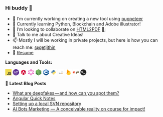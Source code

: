 ### Hi buddy 👋

- 🔭 I’m currently working on creating a new tool using [puppeteer](https://github.com/puppeteer/puppeteer)
- 🌱 Currently learning Python, Blockchain and Adobe illustrator!
- 👯 I’m looking to collaborate on [HTML2PDF](https://github.com/jithinanchanattu/HTML2PDF) 🤝;
- 💬 Talk to me about Creative Ideas!
- 📫 Mostly I will be working in private projects, but here is how you can reach me: [@getjithin](https://medium.com/@getjithin)
- 📝 [Resume](http://bit.ly/getjithin)

**Languages and Tools:**  

<code><img height="20" src="https://raw.githubusercontent.com/github/explore/80688e429a7d4ef2fca1e82350fe8e3517d3494d/topics/javascript/javascript.png"></code>
<code><img height="20" src="https://raw.githubusercontent.com/github/explore/80688e429a7d4ef2fca1e82350fe8e3517d3494d/topics/dotnet/dotnet.png"></code>
<code><img height="20" src="https://raw.githubusercontent.com/github/explore/80688e429a7d4ef2fca1e82350fe8e3517d3494d/topics/angular/angular.png"></code>
<code><img height="20" src="https://raw.githubusercontent.com/github/explore/5c058a388828bb5fde0bcafd4bc867b5bb3f26f3/topics/graphql/graphql.png"></code>
<code><img height="20" src="https://raw.githubusercontent.com/github/explore/80688e429a7d4ef2fca1e82350fe8e3517d3494d/topics/nodejs/nodejs.png"></code>
<code><img height="20" src="https://raw.githubusercontent.com/github/explore/80688e429a7d4ef2fca1e82350fe8e3517d3494d/topics/cpp/cpp.png"></code>
<code><img height="20" src="https://raw.githubusercontent.com/github/explore/80688e429a7d4ef2fca1e82350fe8e3517d3494d/topics/python/python.png"></code>
<code><img height="20" src="https://raw.githubusercontent.com/github/explore/80688e429a7d4ef2fca1e82350fe8e3517d3494d/topics/mysql/mysql.png"></code>
<code><img height="20" src="https://raw.githubusercontent.com/github/explore/80688e429a7d4ef2fca1e82350fe8e3517d3494d/topics/firebase/firebase.png"></code>
<code><img height="20" src="https://raw.githubusercontent.com/github/explore/80688e429a7d4ef2fca1e82350fe8e3517d3494d/topics/git/git.png"></code>
<code><img height="20" src="https://raw.githubusercontent.com/github/explore/80688e429a7d4ef2fca1e82350fe8e3517d3494d/topics/terminal/terminal.png"></code>

📕 **Latest Blog Posts**
<!-- BLOG-POST-LIST:START -->
- [What are deepfakes — and how can you spot them?](https://medium.com/@getjithin/what-are-deepfakes-and-how-can-you-spot-them-5e7b02675b97?source=rss-5ef82ab967c4------2)
- [Angular Quick Notes](https://medium.com/@getjithin/angular-quick-notes-b928d9e2e26f?source=rss-5ef82ab967c4------2)
- [Setting up a local SVN repository](https://medium.com/@getjithin/setting-up-a-local-svn-repository-b7866224ed27?source=rss-5ef82ab967c4------2)
- [AI Bots Marketing — A conceivable reality on course for impact!](https://medium.com/@getjithin/ai-bots-marketing-a-conceivable-reality-on-course-for-impact-77c0d45ee2be?source=rss-5ef82ab967c4------2)
<!-- BLOG-POST-LIST:END -->
